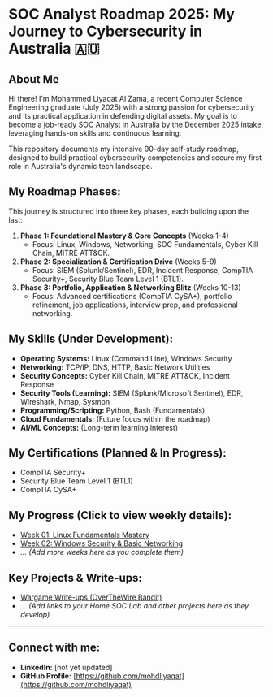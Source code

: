 # SOC Analyst Roadmap 2025: My Journey to Cybersecurity in Australia 🇦🇺

## About Me
Hi there! I'm Mohammed Liyaqat Al Zama, a recent Computer Science Engineering graduate (July 2025) with a strong passion for cybersecurity and its practical application in defending digital assets. My goal is to become a job-ready SOC Analyst in Australia by the December 2025 intake, leveraging hands-on skills and continuous learning.

This repository documents my intensive 90-day self-study roadmap, designed to build practical cybersecurity competencies and secure my first role in Australia's dynamic tech landscape.

## My Roadmap Phases:
This journey is structured into three key phases, each building upon the last:

1.  **Phase 1: Foundational Mastery & Core Concepts** (Weeks 1-4)
    * Focus: Linux, Windows, Networking, SOC Fundamentals, Cyber Kill Chain, MITRE ATT&CK.
2.  **Phase 2: Specialization & Certification Drive** (Weeks 5-9)
    * Focus: SIEM (Splunk/Sentinel), EDR, Incident Response, CompTIA Security+, Security Blue Team Level 1 (BTL1).
3.  **Phase 3: Portfolio, Application & Networking Blitz** (Weeks 10-13)
    * Focus: Advanced certifications (CompTIA CySA+), portfolio refinement, job applications, interview prep, and professional networking.

## My Skills (Under Development):
* **Operating Systems:** Linux (Command Line), Windows Security
* **Networking:** TCP/IP, DNS, HTTP, Basic Network Utilities
* **Security Concepts:** Cyber Kill Chain, MITRE ATT&CK, Incident Response
* **Security Tools (Learning):** SIEM (Splunk/Microsoft Sentinel), EDR, Wireshark, Nmap, Sysmon
* **Programming/Scripting:** Python, Bash (Fundamentals)
* **Cloud Fundamentals:** (Future focus within the roadmap)
* **AI/ML Concepts:** (Long-term learning interest)

## My Certifications (Planned & In Progress):
* CompTIA Security+
* Security Blue Team Level 1 (BTL1)
* CompTIA CySA+

## My Progress (Click to view weekly details):
* [Week 01: Linux Fundamentals Mastery](Week_01_Linux_Fundamentals/README.md)
* [Week 02: Windows Security & Basic Networking](Week_02_Windows_Networking/README.md)
* *... (Add more weeks here as you complete them)*

## Key Projects & Write-ups:
* [Wargame Write-ups (OverTheWire Bandit)](Wargame_Writeups/README.md)
* *... (Add links to your Home SOC Lab and other projects here as they develop)*

---

## Connect with me:
* **LinkedIn:** [not yet updated]
* **GitHub Profile:** [https://github.com/mohdliyaqat](https://github.com/mohdliyaqat)
